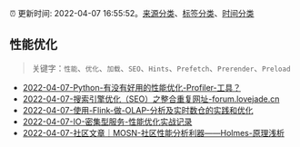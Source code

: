 :alarm_clock: 更新时间: 2022-04-07 16:55:52。[来源分类](../README.md)、[标签分类](../TAGS.md)、[时间分类](../TIMELINE.md)

## 性能优化


> 关键字：`性能`、`优化`、`加载`、`SEO`、`Hints`、`Prefetch`、`Prerender`、`Preload`



- [2022-04-07-Python-有没有好用的性能优化-Profiler-工具？](https://www.v2ex.com/t/845580) 
- [2022-04-07-搜索引擎优化（SEO）之整合重复网址-forum.lovejade.cn](https://blogread.cn/news/go.php?idItem=14994&url=https%3A%2F%2Fforum.lovejade.cn%2Fd%2F147-seo%3Fcomefrom%3Dhttps%253A%252F%252Fblogread.cn%252Fnews%252F) 
- [2022-04-07-使用-Flink-做-OLAP-分析及实时数仓的实践和优化](https://toutiao.io/k/cgk9f4c) 
- [2022-04-07-IO-密集型服务-性能优化实战记录](https://toutiao.io/k/s1qj41a) 
- [2022-04-07-社区文章｜MOSN-社区性能分析利器——Holmes-原理浅析](https://toutiao.io/k/fv06ein) 